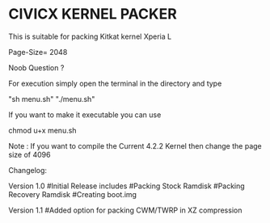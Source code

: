 CIVICX KERNEL PACKER
==========================

This is suitable for packing Kitkat kernel Xperia L

Page-Size= 2048

Noob Question ?

For execution simply open the terminal in the directory and type 

"sh menu.sh"
"./menu.sh"

If you want to make it executable you can use 

chmod u+x menu.sh 

Note : If you want to compile the Current 4.2.2 Kernel then change the
page size of 4096

Changelog:

Version 1.0
#Initial Release includes
#Packing Stock Ramdisk
#Packing Recovery Ramdisk 
#Creating boot.img 

Version 1.1
#Added option for packing CWM/TWRP in XZ compression



